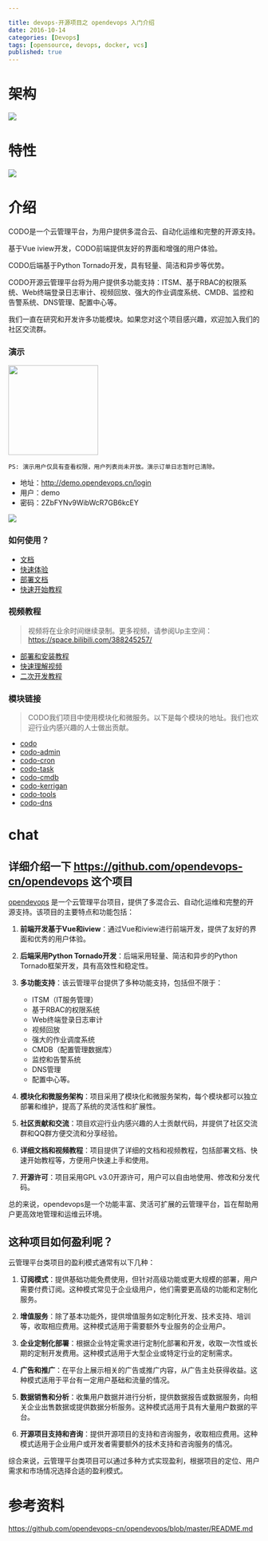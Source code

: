 ```yaml
---

title: devops-开源项目之 opendevops 入门介绍
date: 2016-10-14
categories: [Devops]
tags: [opensource, devops, docker, vcs]
published: true
---
```



# 架构

![](https://gitee.com/houbinbin/imgbed/raw/master/img/20240522232702.png)


# 特性

![](https://gitee.com/houbinbin/imgbed/raw/master/img/20240522232821.png)

# 介绍

CODO是一个云管理平台，为用户提供多混合云、自动化运维和完整的开源支持。

基于Vue iview开发，CODO前端提供友好的界面和增强的用户体验。

CODO后端基于Python Tornado开发，具有轻量、简洁和异步等优势。

CODO开源云管理平台将为用户提供多功能支持：ITSM、基于RBAC的权限系统、Web终端登录日志审计、视频回放、强大的作业调度系统、CMDB、监控和告警系统、DNS管理、配置中心等。

我们一直在研究和开发许多功能模块。如果您对这个项目感兴趣，欢迎加入我们的社区交流群。

### 演示


<a href="https://demo.opendevops.cn/login" target="api_explorer">
  <img src="https://img.alicdn.com/tfs/TB12GX6zW6qK1RjSZFmXXX0PFXa-744-122.png" width="180" />
</a>

`PS: 演示用户仅具有查看权限，用户列表尚未开放。演示订单日志暂时已清除。`

- 地址：http://demo.opendevops.cn/login
- 用户：demo
- 密码：2ZbFYNv9WibWcR7GB6kcEY

![](image/codo_index.png)

### 如何使用？

- [文档](http://docs.opendevops.cn/)
- [快速体验](https://demo.opendevops.cn/login)
- [部署文档](https://docs.opendevops.cn/zh/guide/install/distribute/)
- [快速开始教程](https://www.bilibili.com/video/BV1rp4y1v7fa/)

### 视频教程

> 视频将在业余时间继续录制。更多视频，请参阅Up主空间：https://space.bilibili.com/388245257/

- [部署和安装教程](https://www.bilibili.com/video/BV1BL4y1a7TU/)
- [快速理解视频](https://www.bilibili.com/video/BV1rp4y1v7fa/)
- [二次开发教程](https://www.bilibili.com/video/BV1Sy4y137md/)

### 模块链接

> CODO我们项目中使用模块化和微服务。以下是每个模块的地址。我们也欢迎行业内感兴趣的人士做出贡献。

- [codo](https://github.com/opendevops-cn/codo)
- [codo-admin](https://github.com/opendevops-cn/codo-admin)
- [codo-cron](https://github.com/opendevops-cn/codo-cron)
- [codo-task](https://github.com/opendevops-cn/codo-task)
- [codo-cmdb](https://github.com/opendevops-cn/codo-cmdb)
- [codo-kerrigan](https://github.com/opendevops-cn/kerrigan)
- [codo-tools](https://github.com/opendevops-cn/codo-tools)
- [codo-dns](https://github.com/opendevops-cn/codo-dns)


# chat

## 详细介绍一下 https://github.com/opendevops-cn/opendevops 这个项目

[opendevops](https://github.com/opendevops-cn/opendevops) 是一个云管理平台项目，提供了多混合云、自动化运维和完整的开源支持。该项目的主要特点和功能包括：

1. **前端开发基于Vue和iview**：通过Vue和iview进行前端开发，提供了友好的界面和优秀的用户体验。
   
2. **后端采用Python Tornado开发**：后端采用轻量、简洁和异步的Python Tornado框架开发，具有高效性和稳定性。
   
3. **多功能支持**：该云管理平台提供了多种功能支持，包括但不限于：
   - ITSM（IT服务管理）
   - 基于RBAC的权限系统
   - Web终端登录日志审计
   - 视频回放
   - 强大的作业调度系统
   - CMDB（配置管理数据库）
   - 监控和告警系统
   - DNS管理
   - 配置中心等。

4. **模块化和微服务架构**：项目采用了模块化和微服务架构，每个模块都可以独立部署和维护，提高了系统的灵活性和扩展性。

5. **社区贡献和交流**：项目欢迎行业内感兴趣的人士贡献代码，并提供了社区交流群和QQ群方便交流和分享经验。

6. **详细文档和视频教程**：项目提供了详细的文档和视频教程，包括部署文档、快速开始教程等，方便用户快速上手和使用。

7. **开源许可**：项目采用GPL v3.0开源许可，用户可以自由地使用、修改和分发代码。

总的来说，opendevops是一个功能丰富、灵活可扩展的云管理平台，旨在帮助用户更高效地管理和运维云环境。

## 这种项目如何盈利呢？

云管理平台类项目的盈利模式通常有以下几种：

1. **订阅模式**：提供基础功能免费使用，但针对高级功能或更大规模的部署，用户需要付费订阅。这种模式常见于企业级用户，他们需要更高级的功能和定制化服务。

2. **增值服务**：除了基本功能外，提供增值服务如定制化开发、技术支持、培训等，收取相应费用。这种模式适用于需要额外专业服务的企业用户。

3. **企业定制化部署**：根据企业特定需求进行定制化部署和开发，收取一次性或长期的定制开发费用。这种模式适用于大型企业或特定行业的定制需求。

4. **广告和推广**：在平台上展示相关的广告或推广内容，从广告主处获得收益。这种模式适用于平台有一定用户基础和流量的情况。

5. **数据销售和分析**：收集用户数据并进行分析，提供数据报告或数据服务，向相关企业出售数据或提供数据分析服务。这种模式适用于具有大量用户数据的平台。

6. **开源项目支持和咨询**：提供开源项目的支持和咨询服务，收取相应费用。这种模式适用于企业用户或开发者需要额外的技术支持和咨询服务的情况。

综合来说，云管理平台类项目可以通过多种方式实现盈利，根据项目的定位、用户需求和市场情况选择合适的盈利模式。


# 参考资料

https://github.com/opendevops-cn/opendevops/blob/master/README.md


